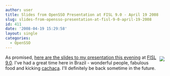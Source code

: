 ```yaml
---
author: user
title: Slides from OpenSSO Presentation at FISL 9.0 - April 19 2008
slug: slides-from-opensso-presentation-at-fisl-9-0-april-19-2008
id: 411
date: '2008-04-19 15:29:58'
layout: single
categories:
  - OpenSSO
---
```


<span style="margin: 5px; float: right;">[![](images/200px-Flag_of_Brazil.svg_.png) ](http://blog.superpat.com/images/OpenSSO_FISL9.0.pdf)</span> 

As promised, [here are the slides to my presentation this evening](images/OpenSSO_FISL9.0.pdf) at [FISL 9.0](http://fisl.softwarelivre.org/9.0/www/). I've had a great time here in Brazil - wonderful people, fabulous food and kicking [cachaça](http://en.wikipedia.org/wiki/Cacha%C3%A7a). I'll definitely be back sometime in the future.